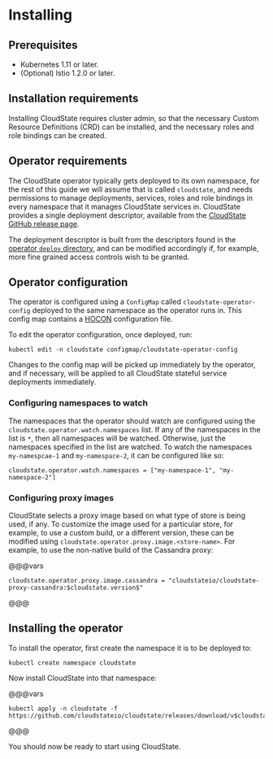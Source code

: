 # Installing

## Prerequisites

* Kubernetes 1.11 or later.
* (Optional) Istio 1.2.0 or later.

## Installation requirements

Installing CloudState requires cluster admin, so that the necessary Custom Resource Definitions (CRD) can be installed, and the necessary roles and role bindings can be created.

## Operator requirements

The CloudState operator typically gets deployed to its own namespace, for the rest of this guide we will assume that is called `cloudstate`, and needs permissions to manage deployments, services, roles and role bindings in every namespace that it manages CloudState services in. CloudState provides a single deployment descriptor, available from the [CloudState GitHub release page](https://github.com/cloudstateio/cloudstate/releases).

The deployment descriptor is built from the descriptors found in the [operator `deploy` directory](https://github.com/cloudstateio/cloudstate/blob/master/operator/deploy/), and can be modified accordingly if, for example, more fine grained access controls wish to be granted.

## Operator configuration

The operator is configured using a `ConfigMap` called `cloudstate-operator-config` deployed to the same namespace as the operator runs in. This config map contains a [HOCON](https://github.com/lightbend/config/blob/master/HOCON.md) configuration file.

To edit the operator configuration, once deployed, run:

```
kubectl edit -n cloudstate configmap/cloudstate-operator-config
```

Changes to the config map will be picked up immediately by the operator, and if necessary, will be applied to all CloudState stateful service deployments immediately.

### Configuring namespaces to watch

The namespaces that the operator should watch are configured using the `cloudstate.operator.watch.namespaces` list. If any of the namespaces in the list is `*`, then all namespaces will be watched. Otherwise, just the namespaces specified in the list are watched. To watch the namespaces `my-namespcae-1` and `my-namespace-2`, it can be configured like so:

```hocon
cloudstate.operator.watch.namespaces = ["my-namespace-1", "my-namespace-2"]
```

### Configuring proxy images

CloudState selects a proxy image based on what type of store is being used, if any. To customize the image used for a particular store, for example, to use a custom build, or a different version, these can be modified using `cloudstate.operator.proxy.image.<store-name>`. For example, to use the non-native build of the Cassandra proxy:

@@@vars
```hocon
cloudstate.operator.proxy.image.cassandra = "cloudstateio/cloudstate-proxy-cassandra:$cloudstate.version$"
```
@@@

## Installing the operator

To install the operator, first create the namespace it is to be deployed to:

```
kubectl create namespace cloudstate
```

Now install CloudState into that namespace:

@@@vars
```
kubectl apply -n cloudstate -f https://github.com/cloudstateio/cloudstate/releases/download/v$cloudstate.version$/cloudstate-$cloudstate.version$.yaml
```
@@@

You should now be ready to start using CloudState.
